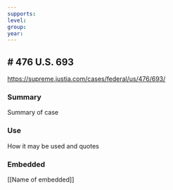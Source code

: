 ```yaml
---
supports: 
level: 
group: 
year:
---
```

## # 476 U.S. 693
https://supreme.justia.com/cases/federal/us/476/693/

### Summary

Summary of case

### Use

How it may be used and quotes

### Embedded

[[Name of embedded]]